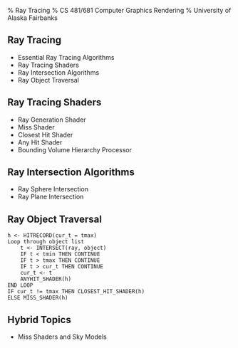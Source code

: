 % Ray Tracing
% CS 481/681 Computer Graphics Rendering
% University of Alaska Fairbanks

## Ray Tracing

- Essential Ray Tracing Algorithms
- Ray Tracing Shaders
- Ray Intersection Algorithms
- Ray Object Traversal

## Ray Tracing Shaders

- Ray Generation Shader
- Miss Shader
- Closest Hit Shader
- Any Hit Shader
- Bounding Volume Hierarchy Processor

## Ray Intersection Algorithms

- Ray Sphere Intersection
- Ray Plane Intersection

## Ray Object Traversal

```
h <- HITRECORD(cur_t = tmax)
Loop through object list
    t <- INTERSECT(ray, object)
    IF t < tmin THEN CONTINUE
    IF t > tmax THEN CONTINUE
    IF t > cur_t THEN CONTINUE
    cur_t <- t
    ANYHIT_SHADER(h)
END LOOP
IF cur_t != tmax THEN CLOSEST_HIT_SHADER(h)
ELSE MISS_SHADER(h)
```

## Hybrid Topics

- Miss Shaders and Sky Models
